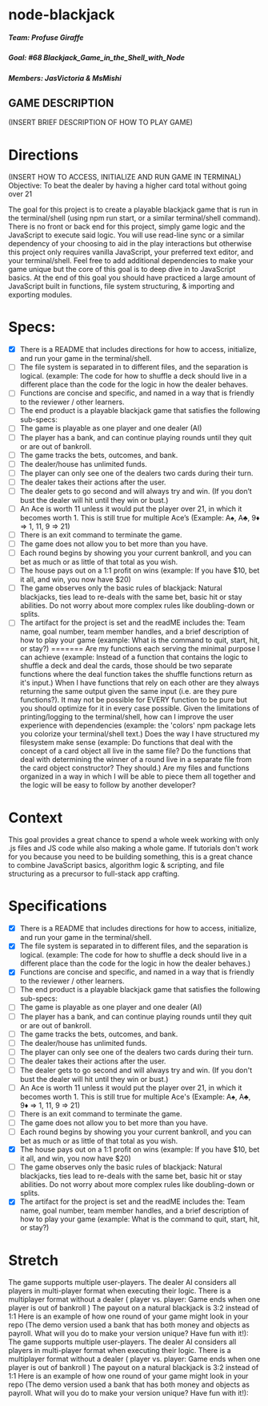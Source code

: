 # node-blackjack

##### Team: Profuse Giraffe
##### Goal: #68 Blackjack_Game_in_the_Shell_with_Node

##### Members: JasVictoria & MsMishi
## GAME DESCRIPTION
(INSERT BRIEF DESCRIPTION OF HOW TO PLAY GAME)

# Directions
(INSERT HOW TO ACCESS, INITIALIZE AND RUN GAME IN TERMINAL)
Objective: To beat the dealer by having a higher card total without going over 21

The goal for this project is to create a playable blackjack game that is run in the terminal/shell 
(using npm run start, or a similar terminal/shell command). There is no front or back end for this project, simply game logic and the JavaScript to execute said logic. You will use read-line sync or a similar dependency of your choosing to aid in the play interactions but otherwise this project only requires vanilla JavaScript, your preferred text editor, and your terminal/shell. Feel free to add additional dependencies to make your game unique but the core of this goal is to deep dive in to JavaScript basics. At the end of this goal you should have practiced a large amount of JavaScript built in functions, file system structuring, & importing and exporting modules.


# Specs:
- [x] There is a README that includes directions for how to access,
     initialize, and run your game in the terminal/shell.
- [ ] The file system is separated in to different files, and the separation is logical. (example: The code for how to shuffle a deck should live in a different place than the code for the logic in how the dealer behaves.
- [ ] Functions are concise and specific, and named in a way that is friendly to the reviewer / other learners.
- [ ] The end product is a playable blackjack game that satisfies the following sub-specs:
- [ ] The game is playable as one player and one dealer (AI)
- [ ] The player has a bank, and can continue playing rounds until they quit or are out of bankroll.
- [ ] The game tracks the bets, outcomes, and bank.
- [ ] The dealer/house has unlimited funds.
- [ ] The player can only see one of the dealers two cards during their turn.
- [ ] The dealer takes their actions after the user.
- [ ] The dealer gets to go second and will always try and win. (If you don’t bust the dealer will hit until they win or bust.)
- [ ] An Ace is worth 11 unless it would put the player over 21, in which it becomes worth 1. This is still true for multiple Ace’s (Example: A♠︎, A♣️, 9♦️ => 1, 11, 9 => 21)
- [ ] There is an exit command to terminate the game.
- [ ] The game does not allow you to bet more than you have.
- [ ] Each round begins by showing you your current bankroll, and you can bet as much or as little of that total as you wish.
- [ ] The house pays out on a 1:1 profit on wins (example: If you have $10, bet it all, and win, you now have $20)
- [ ] The game observes only the basic rules of blackjack: Natural blackjacks, ties lead to re-deals with the same bet, basic hit or stay abilities. Do not worry about more complex rules like doubling-down or splits.
- [ ] The artifact for the project is set and the readME includes the: Team name, goal number, team member handles, and a brief description of how to play your game (example: What is the command to quit, start, hit, or stay?)
=======
Are my functions each serving the minimal purpose I can achieve (example: Instead of a function that contains the logic to shuffle a deck and deal the cards, those should be two separate functions where the deal function takes the shuffle functions return as it's input.) When I have functions that rely on each other are they always returning the same output given the same input (i.e. are they pure functions?). It may not be possible for EVERY function to be pure but you should optimize for it in every case possible. Given the limitations of printing/logging to the terminal/shell, how can I improve the user experience with dependencies (example: the 'colors' npm package lets you colorize your terminal/shell text.) Does the way I have structured my filesystem make sense (example: Do functions that deal with the concept of a card object all live in the same file? Do the functions that deal with determining the winner of a round live in a separate file from the card object constructor? They should.) Are my files and functions organized in a way in which I will be able to piece them all together and the logic will be easy to follow by another developer?

# Context

This goal provides a great chance to spend a whole week working with only .js files and JS code while also making a whole game. If tutorials don't work for you because you need to be building something, this is a great chance to combine JavaScript basics, algorithm logic & scripting, and file structuring as a precursor to full-stack app crafting.

# Specifications

- [x] There is a README that includes directions for how to access, initialize, and run your game in the terminal/shell.
- [x] The file system is separated in to different files, and the separation is logical. (example: The code for how to shuffle a deck should live in a different place than the code for the logic in how the dealer behaves.)
- [x] Functions are concise and specific, and named in a way that is friendly to the reviewer / other learners.
- [ ] The end product is a playable blackjack game that satisfies the following sub-specs:
- [ ] The game is playable as one player and one dealer (AI)
- [ ] The player has a bank, and can continue playing rounds until they quit or are out of bankroll.
- [ ] The game tracks the bets, outcomes, and bank.
- [ ] The dealer/house has unlimited funds.
- [ ] The player can only see one of the dealers two cards during their turn.
- [ ] The dealer takes their actions after the user.
- [ ] The dealer gets to go second and will always try and win. (If you don't bust the dealer will hit until they win or bust.)
- [ ] An Ace is worth 11 unless it would put the player over 21, in which it becomes worth 1\. This is still true for multiple Ace's (Example: A♠︎, A♣️, 9♦️ => 1, 11, 9 => 21)
- [ ] There is an exit command to terminate the game.
- [ ] The game does not allow you to bet more than you have.
- [ ] Each round begins by showing you your current bankroll, and you can bet as much or as little of that total as you wish.
- [x] The house pays out on a 1:1 profit on wins (example: If you have $10, bet it all, and win, you now have $20)
- [ ] The game observes only the basic rules of blackjack: Natural blackjacks, ties lead to re-deals with the same bet, basic hit or stay abilities. Do not worry about more complex rules like doubling-down or splits.
- [x] The artifact for the project is set and the readME includes the: Team name, goal number, team member handles, and a brief description of how to play your game (example: What is the command to quit, start, hit, or stay?)

# Stretch
 The game supports multiple user-players.
 The dealer AI considers all players in multi-player format when executing their logic.
 There is a multiplayer format without a dealer ( player vs. player: Game ends when one player is out of bankroll )
 The payout on a natural blackjack is 3:2 instead of 1:1
 Here is an example of how one round of your game might look in your repo (The demo version used a bank that has both money and objects as payroll. What will you do to make your version unique? Have fun with it!):
 The game supports multiple user-players. The dealer AI considers all players in multi-player format when executing their logic. There is a multiplayer format without a dealer ( player vs. player: Game ends when one player is out of bankroll ) The payout on a natural blackjack is 3:2 instead of 1:1 Here is an example of how one round of your game might look in your repo (The demo version used a bank that has both money and objects as payroll. What will you do to make your version unique? Have fun with it!):
